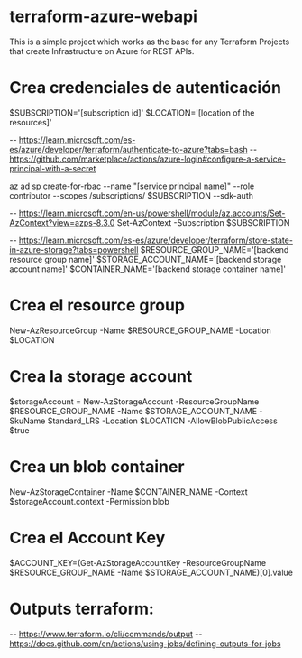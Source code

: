 # terraform-azure-webapi

This is a simple project which works as the base for any Terraform Projects that create Infrastructure on Azure for REST APIs.

# Crea credenciales de autenticación

$SUBSCRIPTION='[subscription id]'
$LOCATION='[location of the resources]'

-- https://learn.microsoft.com/es-es/azure/developer/terraform/authenticate-to-azure?tabs=bash
-- https://github.com/marketplace/actions/azure-login#configure-a-service-principal-with-a-secret

az ad sp create-for-rbac --name "[service principal name]" --role contributor --scopes /subscriptions/ $SUBSCRIPTION --sdk-auth

-- https://learn.microsoft.com/en-us/powershell/module/az.accounts/Set-AzContext?view=azps-8.3.0
Set-AzContext -Subscription $SUBSCRIPTION

-- https://learn.microsoft.com/es-es/azure/developer/terraform/store-state-in-azure-storage?tabs=powershell
$RESOURCE_GROUP_NAME='[backend resource group name]'
$STORAGE_ACCOUNT_NAME='[backend storage account name]'
$CONTAINER_NAME='[backend storage container name]'

# Crea el resource group

New-AzResourceGroup -Name $RESOURCE_GROUP_NAME -Location $LOCATION

# Crea la storage account

$storageAccount = New-AzStorageAccount -ResourceGroupName $RESOURCE_GROUP_NAME -Name $STORAGE_ACCOUNT_NAME -SkuName Standard_LRS -Location $LOCATION -AllowBlobPublicAccess $true

# Crea un blob container
New-AzStorageContainer -Name $CONTAINER_NAME -Context $storageAccount.context -Permission blob

# Crea el Account Key

$ACCOUNT_KEY=(Get-AzStorageAccountKey -ResourceGroupName $RESOURCE_GROUP_NAME -Name $STORAGE_ACCOUNT_NAME)[0].value

# Outputs terraform:

-- https://www.terraform.io/cli/commands/output
-- https://docs.github.com/en/actions/using-jobs/defining-outputs-for-jobs
